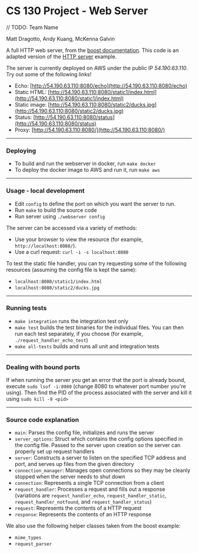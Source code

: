 # CS 130 Project - Web Server

// TODO: Team Name

Matt Dragotto, Andy Kuang, McKenna Galvin


A full HTTP web server, from the
[boost documentation](http://www.boost.org/doc/libs/1_53_0/doc/html/boost_asio/examples.html).
This code is an adapted version of the
[HTTP server](http://www.boost.org/doc/libs/1_62_0/doc/html/boost_asio/examples/cpp11_examples.html)
example.

The server is currently deployed on AWS under the public IP *54.190.63.110*.
Try out some of the following links!
* Echo: [http://54.190.63.110:8080/echo](http://54.190.63.110:8080/echo)
* Static HTML: [http://54.190.63.110:8080/static1/index.html](http://54.190.63.110:8080/static1/index.html)
* Static image: [http://54.190.63.110:8080/static2/ducks.jpg](http://54.190.63.110:8080/static2/ducks.jpg)
* Status: [http://54.190.63.110:8080/status](http://54.190.63.110:8080/status)
* Proxy: [http://54.190.63.110:8080/](http://54.190.63.110:8080/)

---

### Deploying
* To build and run the webserver in docker, run `make docker`
* To deploy the docker image to AWS and run it, run `make aws`

---

### Usage - local development
* Edit `config` to define the port on which you want the server to run.
* Run `make` to build the source code
* Run server using `./webserver config`

The server can be accessed via a variety of methods:
* Use your browser to view the resource (for example, `http://localhost:8080/`).
* Use a curl request: `curl -i -s localhost:8080`

To test the static file handler, you can try requesting some of the following resources (assuming the config file is kept the same):
* `localhost:8080/static1/index.html`
* `localhost:8080/static2/ducks.jpg`

---

### Running tests
* `make integration` runs the integration test only
* `make test` builds the test binaries for the individual files. You can then run each test separately, if you choose (for example, `./request_handler_echo_test`)
* `make all-tests` builds and runs all unit and integration tests

---

### Dealing with bound ports
If when running the server you get an error that the port is already bound,
execute `sudo lsof -i:8080` (change 8080 to whatever port number you're using).
Then find the PID of the process associated with the server and kill it using `sudo kill -9 <pid>`

---

### Source code explanation
* `main`: Parses the config file, initializes and runs the server
* `server_options`: Struct which contains the config options specified in the config file. Passed to the server upon creation so the server can properly set up request handlers
* `server`: Constructs a server to listen on the specified TCP address and port, and serves up files from the given directory
* `connection_manager`: Manages open connections so they may be cleanly stopped when the server needs to shut down
* `connection`: Represents a single TCP connection from a client
* `request_handler`: Processes a request and fills out a response (variations are `request_handler_echo`, `request_handler_static`, `request_handler_notfound`, and `request_handler_status`)
* `request`: Represents the contents of a HTTP request
* `response`: Represents the contents of an HTTP response

We also use the following helper classes taken from the boost example:
* `mime_types`
* `request_parser`
